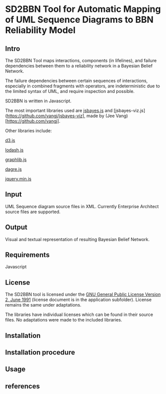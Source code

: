 # SD2BBN Tool for Automatic Mapping of UML Sequence Diagrams to BBN Reliability Model #

## Intro ##

The SD2BBN Tool maps interactions, components (in lifelines), and failure dependencies between them to a reliability network in a Bayesian Belief Network.

The failure dependencies between certain sequences of interactions, especially in combined fragments with operators, are indeterministic due to the limited syntax of UML, and require inspection and possible.

SD2BBN is written in Javascript.

The most important libraries used are [jsbayes.js](https://github.com/vangj/jsbayes) and [jsbayes-viz.js](https://github.com/vangj/jsbayes-viz], made by (Jee Vang)[https://github.com/vangj].

Other libraries include:

[d3.js](https://github.com/d3/d3)

[lodash.js](https://github.com/lodash/lodash)

[graphlib.js](https://github.com/cpettitt/graphlib)

[dagre.js](https://github.com/cpettitt/dagre)

[jquery.min.js](https://github.com/jquery/jquery)


## Input ##

UML Sequence diagram source files in XML. Currently Enterprise Architect source files are supported.

## Output ##

Visual and textual representation of resulting Bayesian Belief Network.

## Requirements ##

Javascript

## License ##

The SD2BBN tool is licensed under the [GNU General Public License Version 2, June 1991](http://www.gnu.org/licenses/gpl-2.0.txt) (license document is in the application subfolder).
License remains the same under adaptations.

The libraries have individual licenses which can be found in their source files. No adaptations were made to the included libraries.

## Installation ##


## Installation procedure ##


## Usage ##


## references ##



